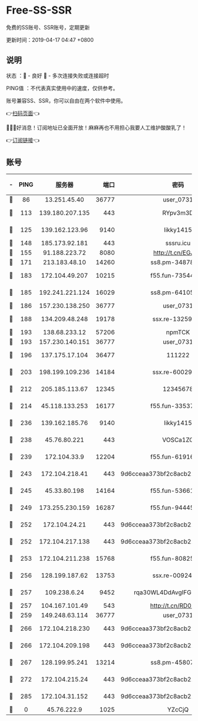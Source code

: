 # Free-SS-SSR

免费的SS账号、SSR账号，定期更新

更新时间：2019-04-17 04:47 +0800

## 说明

状态     ：🙂 - 良好 🙁 - 多次连接失败或连接超时

PING值   ：不代表真实使用中的速度，仅供参考。

账号兼容SS、SSR，你可以自由在两个软件中使用。

👉[扫码页面](https://liesauer.github.io/Free-SS-SSR/)👈

🎉🎉🎉好消息！订阅地址已全面开放！麻麻再也不用担心我要人工维护酸酸乳了！

👉[订阅链接](https://www.liesauer.net/yogurt/subscribe?ACCESS_TOKEN=DAYxR3mMaZAsaqUb)👈

## 账号

|-|PING|服务器|端口|密码|加密方式|区域|
|:----:|:----:|:-----:|-----:|:----:|:----:|:----:|
|🙂|86|13.251.45.40|36777|user_0731|chacha20|SG|
|🙂|113|139.180.207.135|443|RYpv3m3D|aes-256-cfb|JP|
|🙂|125|139.162.123.96|9140|likky1415|aes-256-cfb|JP|
|🙂|148|185.173.92.181|443|sssru.icu|rc4-md5|RU|
|🙂|155|91.188.223.72|8080|http://t.cn/EGJIyrl|rc4-md5|RU|
|🙂|171|213.183.48.10|14260|ss8.pm-34878771|rc4-md5|RU|
|🙂|183|172.104.49.207|10215|f55.fun-73544933|aes-256-cfb|SG|
|🙂|185|192.241.221.124|16029|ss8.pm-64105106|aes-256-cfb|US|
|🙂|186|157.230.138.250|36777|user_0731|chacha20|US|
|🙂|188|134.209.48.248|19178|ssx.re-13259815|aes-256-cfb|US|
|🙂|193|138.68.233.12|57206|npmTCK|rc4-md5|US|
|🙂|193|157.230.140.151|36777|user_0731|chacha20|US|
|🙂|196|137.175.17.104|36477|111222|aes-256-cfb|US|
|🙂|203|198.199.109.236|14184|ssx.re-60029667|aes-256-cfb|US|
|🙂|212|205.185.113.67|12345|12345678|aes-256-cfb|US|
|🙂|214|45.118.133.253|16177|f55.fun-33537237|aes-256-cfb|SG|
|🙂|236|139.162.185.76|9140|likky1415|aes-256-cfb|DE|
|🙂|238|45.76.80.221|443|VOSCa1ZG|aes-256-cfb|DE|
|🙂|239|172.104.33.9|12204|f55.fun-61916609|aes-256-cfb|SG|
|🙂|243|172.104.218.41|443|9d6cceaa373bf2c8acb22e60b6a58be6|aes-256-cfb|US|
|🙂|245|45.33.80.198|14164|f55.fun-53661570|aes-256-cfb|US|
|🙂|249|173.255.230.159|16287|f55.fun-94445716|aes-256-cfb|US|
|🙂|252|172.104.24.21|443|9d6cceaa373bf2c8acb22e60b6a58be6|aes-256-cfb|US|
|🙂|252|172.104.217.138|443|9d6cceaa373bf2c8acb22e60b6a58be6|aes-256-cfb|US|
|🙂|253|172.104.211.238|15768|f55.fun-80825568|aes-256-cfb|US|
|🙂|256|128.199.187.62|13753|ssx.re-00924872|aes-256-cfb|SG|
|🙂|257|109.238.6.24|9452|rqa30WL4DdAvgIFG6Fs3znzTa|aes-256-cfb|FR|
|🙂|257|104.167.101.49|543|http://t.cn/RD0D7sx|rc4-md5|CA|
|🙂|259|149.248.63.114|36777|user_0731|chacha20|CA|
|🙂|266|172.104.218.230|443|9d6cceaa373bf2c8acb22e60b6a58be6|aes-256-cfb|US|
|🙂|266|172.104.209.198|443|9d6cceaa373bf2c8acb22e60b6a58be6|aes-256-cfb|US|
|🙂|267|128.199.95.241|13214|ss8.pm-45807279|aes-256-cfb|SG|
|🙂|272|172.104.215.24|443|9d6cceaa373bf2c8acb22e60b6a58be6|aes-256-cfb|US|
|🙂|285|172.104.31.152|443|9d6cceaa373bf2c8acb22e60b6a58be6|aes-256-cfb|US|
|🙁|0|45.76.222.9|1025|YZcCjQ|rc4-md5|JP|
